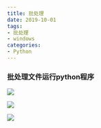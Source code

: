 ```yaml
---
title: 批处理
date: 2019-10-01
tags:
- 批处理
- windows
categories:
- Python
---
```


<!-- more -->

### 批处理文件运行python程序

![](https://cdn.jsdelivr.net/gh/kcyln/ImageHosting@latest/2020/07/28/ad18833c934078075fffe616570a4841.png)

![](https://cdn.jsdelivr.net/gh/kcyln/ImageHosting@latest/2020/07/28/80ab4633e92e0290197446da111dec4f.png)

![](https://cdn.jsdelivr.net/gh/kcyln/ImageHosting@latest/2020/07/28/fdace5bfcad75ffe0b243156ff54f496.png)